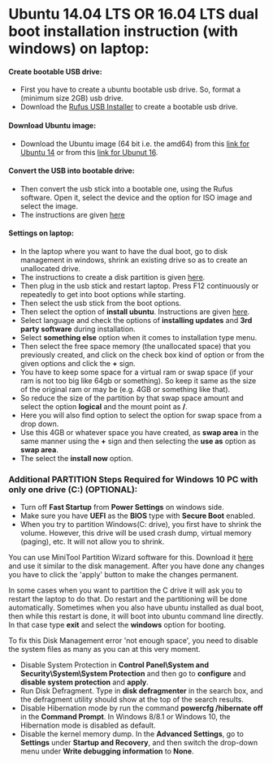 # Ubuntu 14.04 LTS OR 16.04 LTS dual boot installation instruction (with windows) on laptop:

#### Create bootable USB drive:
* First you have to create a ubuntu bootable usb drive. So, format a (minimum size 2GB) usb drive.
* Download the [Rufus USB Installer](https://rufus.akeo.ie/downloads/rufus-2.12.exe) to create a bootable usb drive.

#### Download Ubuntu image:
* Download the Ubuntu image (64 bit i.e. the amd64) from this [link for Ubuntu 14](http://releases.ubuntu.com/14.04/) or from this [link for Ubunut 16](http://releases.ubuntu.com/16.04/).

#### Convert the USB into bootable drive:
* Then convert the usb stick into a bootable one, using the Rufus software. Open it, select the device and the option for ISO image and select the image.
* The instructions are given [here](https://www.ubuntu.com/download/desktop/create-a-usb-stick-on-windows)

#### Settings on laptop:
* In the laptop where you want to have the dual boot, go to disk management in windows, shrink an existing drive so as to create an unallocated drive.
* The instructions to create a disk partition is given [here](http://www.wikihow.com/Create-a-Partition).
* Then plug in the usb stick and restart laptop. Press F12 continuously or repeatedly to get into boot options while starting. 
* Then select the usb stick from the boot options.
* Then select the option of **install ubuntu**. Instructions are given [here](https://www.youtube.com/watch?v=uGdrQxA0E6g).
* Select language and check the options of **installing updates** and **3rd party software** during installation.
* Select **something else** option when it comes to installation type menu.
* Then select the free space memory (the unallocated space) that you previously created, and click on the check box kind of option or from the given options and click the **+** sign.
* You have to keep some space for a virtual ram or swap space (if your ram is not too big like 64gb or something). So keep it same as the size of the original ram or may be (e.g. 4GB or something like that).
* So reduce the size of the partition by that swap space amount and select the option **logical** and the mount point as **/**.
* Here you will also find option to select the option for swap space from a drop down.
* Use this 4GB or whatever space you have created, as **swap area** in the same manner using the **+** sign and then selecting the **use as** option as **swap area**.
* The select the **install now** option.

### Additional PARTITION Steps Required for Windows 10 PC with only one drive (C:\) (OPTIONAL):
* Turn off **Fast Startup** from **Power Settings** on windows side.
* Make sure you have **UEFI** as the **BIOS** type with **Secure Boot** enabled.
* When you try to partition Windows(C: drive), you first have to shrink the volume. However, this drive will be used crash dump, virtual memory (paging), etc. 
It will not allow you to shrink.

You can use MiniTool Partition Wizard software for this. Download it [here](https://www.partitionwizard.com/partitionmanager/not-enough-space-available-on-the-disk-to-complete-this-operation.html) and use it similar to the disk management. After you have done any changes you have to click the 'apply' button to make the changes permanent. 

In some cases when you want to partition the C drive it will ask you to restart the laptop to do that. Do restart and the partitioning will be done automatically. 
Sometimes when you also have ubuntu installed as dual boot, then while this restart is done, it will boot into ubuntu command line directly. In that case type **exit** and select the **windows** option for booting.

To fix this Disk Management error 'not enough space', you need to disable the system files as many as you can at this very moment. 
* Disable System Protection in **Control Panel\System and Security\System\System Protection** and then go to **configure** and **disable system protection** and **apply**.
* Run Disk Defragment. Type in **disk defragmenter** in the search box, and the defragment utility should show at the top of the search results. 
* Disable Hibernation mode by run the command **powercfg /hibernate off** in the **Command Prompt**. In Windows 8/8.1 or Windows 10, the Hibernation mode is disabled as default.
* Disable the kernel memory dump. In the **Advanced Settings**, go to **Settings** under **Startup and Recovery**, and then switch the drop-down menu under **Write debugging information** to **None**.




